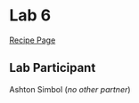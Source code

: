 # Lab 6
[Recipe Page](https://ashsensei.github.io/Lab6_CSE110/index.html)

## Lab Participant
Ashton Simbol (*no other partner*)